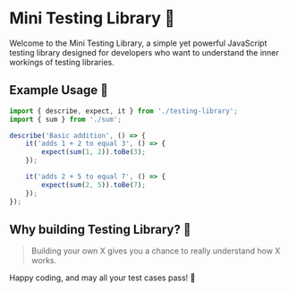 # Mini Testing Library 🧪

Welcome to the Mini Testing Library, a simple yet powerful JavaScript testing library designed for developers who want to understand the inner workings of testing libraries.

## Example Usage 🚀
```ts
import { describe, expect, it } from './testing-library';
import { sum } from './sum';

describe('Basic addition', () => {
    it('adds 1 + 2 to equal 3', () => {
        expect(sum(1, 2)).toBe(3);
    });

    it('adds 2 + 5 to equal 7', () => {
        expect(sum(2, 5)).toBe(7);
    });
});
```

## Why building Testing Library? 🤔
> Building your own X gives you a chance to really understand how X works.


Happy coding, and may all your test cases pass! 🥰